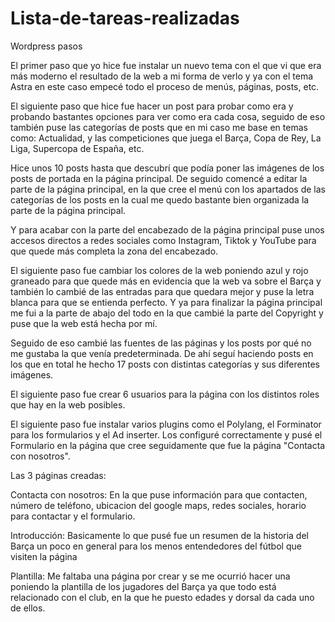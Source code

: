 # Lista-de-tareas-realizadas
Wordpress pasos

El primer paso que yo hice fue instalar un nuevo tema con el que vi que era más moderno el resultado de la web a mi forma de verlo y ya con el tema Astra en este caso empecé todo el proceso de menús, páginas, posts, etc.

El siguiente paso que hice fue hacer un post para probar como era y probando bastantes opciones para ver como era cada cosa, seguido de eso también puse las categorías de posts que en mi caso me base en temas como: Actualidad, y las competiciones que juega el Barça, Copa de Rey, La Liga, Supercopa de España, etc.

Hice unos 10 posts hasta que descubrí que podía poner las imágenes de los posts de portada en la página principal. De seguido comencé a editar la parte de la página principal, en la que cree el menú con los apartados de las categorías de los posts en la cual me quedo bastante bien organizada la parte de la página principal.


Y para acabar con la parte del encabezado de la página principal puse unos accesos directos a redes sociales como Instagram, Tiktok y YouTube para que quede más completa la zona del encabezado.

El siguiente paso fue cambiar los colores de la web poniendo azul y rojo graneado para que quede más en evidencia que la web va sobre el Barça y también lo cambié de las entradas para que quedara mejor y puse la letra blanca para que se entienda perfecto. Y ya para finalizar la página principal me fui a la parte de abajo del todo en la que cambié la parte del Copyright y puse que la web está hecha por mí.

Seguido de eso cambié las fuentes de las páginas y los posts por qué no me gustaba la que venía predeterminada. De ahí seguí haciendo posts en los que en total he hecho 17 posts con distintas categorías y sus diferentes imágenes.

El siguiente paso fue crear 6 usuarios para la página con los distintos roles que hay en la web posibles.

El siguiente paso fue instalar varios plugins como el Polylang, el Forminator para los formularios y el Ad inserter. Los configuré correctamente y pusé el Formulario en la página que cree seguidamente que fue la página "Contacta con nosotros".


Las 3 páginas creadas: 

Contacta con nosotros: En la que puse información para que contacten, número de teléfono, ubicacion del google maps, redes sociales, horario para contactar y el formulario.

Introducción: Basicamente lo que pusé fue un resumen de la historia del Barça un poco en general para los menos entendedores del fútbol que visiten la página

Plantilla: Me faltaba una página por crear y se me ocurrió hacer una poniendo la plantilla de los jugadores del Barça ya que todo está relacionado con el club, en la que he puesto edades y dorsal da cada uno de ellos.

